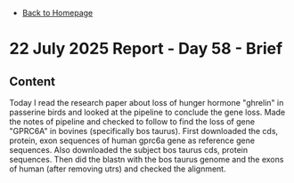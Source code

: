 - [Back to Homepage](/README.md)

# 22 July 2025 Report - Day 58 - Brief

## Content

Today I read the research paper about loss of hunger hormone "ghrelin" in passerine birds and looked at the pipeline to conclude the gene loss.
Made the notes of pipeline and checked to follow to find the loss of gene "GPRC6A" in bovines (specifically bos taurus).
First downloaded the cds, protein, exon sequences of human gprc6a gene as reference gene sequences. Also downloaded the subject bos taurus cds, protein sequences. Then did the blastn with the bos taurus genome and the exons of human (after removing utrs) and checked the alignment.